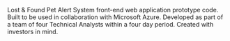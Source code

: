 Lost & Found Pet Alert System front-end web application prototype code.
Built to be used in collaboration with Microsoft Azure.
Developed as part of a team of four Technical Analysts within a four day period.
Created with investors in mind.
